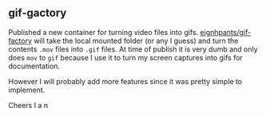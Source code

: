 ## gif-gactory

Published a new container for turning video files into gifs. [eignhpants/gif-factory](https://hub.docker.com/repository/docker/eignhpants/gif-factory) will take the local mounted folder (or any I guess) and turn the contents `.mov` files into `.gif` files. At time of publish it is very dumb and only does `mov` to `gif` because I use it to turn my screen captures into gifs for documentation.

However I will probably add more features since it was pretty simple to implement.

Cheers
I a n
